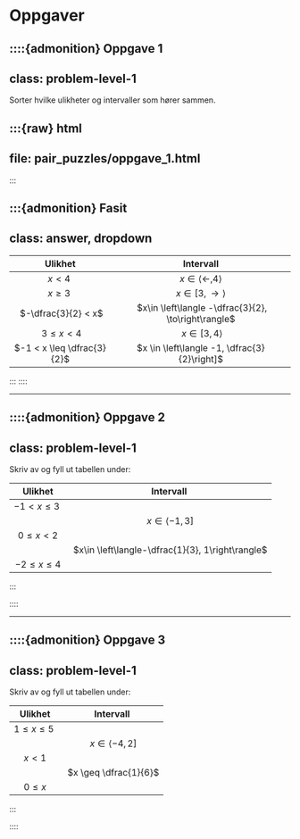 # Oppgaver

::::{admonition} Oppgave 1
---
class: problem-level-1
---
Sorter hvilke ulikheter og intervaller som hører sammen.

:::{raw} html
---
file: pair_puzzles/oppgave_1.html
---
:::

:::{admonition} Fasit
---
class: answer, dropdown
---
| Ulikhet | Intervall |
|:---:|:---:|
| $x < 4$ | $x\in \langle \gets, 4\rangle$ |
| $x \geq 3$ | $x \in [3, \to\rangle$ |
| $-\dfrac{3}{2} < x$ | $x\in \left\langle -\dfrac{3}{2}, \to\right\rangle$ |
| $3 \leq x < 4$ | $x\in [3, 4\rangle$ |
| $-1 < x \leq \dfrac{3}{2}$ | $x \in \left\langle -1, \dfrac{3}{2}\right]$ |
:::
::::

---

::::{admonition} Oppgave 2
---
class: problem-level-1
---
Skriv av og fyll ut tabellen under:

| Ulikhet | Intervall |
|:---:|:---:|
| $-1 < x \leq 3$ | |
| | $x\in \langle -1, 3]$ |
| $0 \leq x < 2$ |  |
| | $x\in \left\langle-\dfrac{1}{3}, 1\right\rangle$ |
| $-2 \leq x \leq 4$ |  |
:::

::::

---

::::{admonition} Oppgave 3
---
class: problem-level-1
---
Skriv av og fyll ut tabellen under:

| Ulikhet | Intervall |
|:---:|:---:|
| $1 \leq x \leq 5$ | |
| | $x\in \langle -4, 2]$ |
| $x < 1$ |  |
| | $x \geq \dfrac{1}{6}$ |
| $0 \leq x$ |  |
:::

::::
